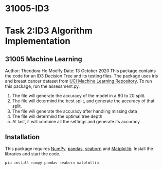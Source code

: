 # 31005-ID3
# Task 2:ID3 Algorithm Implementation
## 31005 Machine Learning

Author: Theodora Ho
Modify Date: 13 October 2020
This package contains the code for an ID3 Decision Tree and its testing files.
The package uses iris and breast cancer dataset from [UCI Machine Learning Repository](http://archive.ics.uci.edu/).
To run this package, run the assessment.py.
1. The file will generate the accuracy of the model in a 80 to 20 split.
2. The file will determind  the best split, and generate the accuracy of that split.  
3. The file will generate the accuracy after handling missing data
4. The file will determind the optimal tree depth
5. At last, it will combine all the settings and generate its accuracy

## Installation

This package requires [NumPy](https://numpy.org/), [pandas](https://pandas.pydata.org/), [seaborn](https://seaborn.pydata.org/) and [Matplotlib](https://matplotlib.org/).
Install the libraries and start the code.
```sh
pip install numpy pandas seaborn matplotlib
```
